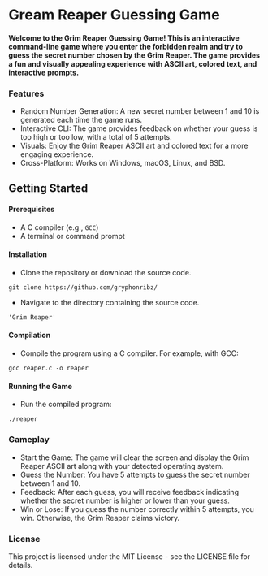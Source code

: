 
# Gream Reaper Guessing Game

#### Welcome to the Grim Reaper Guessing Game! This is an interactive command-line game where you enter the forbidden realm and try to guess the secret number chosen by the Grim Reaper. The game provides a fun and visually appealing experience with ASCII art, colored text, and interactive prompts.

### Features 
- Random Number Generation: A new secret number between 1 and 10 is generated each time the game runs.
- Interactive CLI: The game provides feedback on whether your guess is too high or too low, with a total of 5 attempts.
- Visuals: Enjoy the Grim Reaper ASCII art and colored text for a more engaging experience.
- Cross-Platform: Works on Windows, macOS, Linux, and BSD.

## Getting Started 
#### Prerequisites
- A C compiler (e.g., `GCC`)
- A terminal or command prompt

#### Installation
- Clone the repository or download the source code.
```
git clone https://github.com/gryphonribz/
```
- Navigate to the directory containing the source code.
```
'Grim Reaper'
```

#### Compilation
- Compile the program using a C compiler. For example, with GCC:
```
gcc reaper.c -o reaper
```
#### Running the Game
- Run the compiled program:
```
./reaper
```

### Gameplay
- Start the Game: The game will clear the screen and display the Grim Reaper ASCII art along with your detected operating system.
- Guess the Number: You have 5 attempts to guess the secret number between 1 and 10.
- Feedback: After each guess, you will receive feedback indicating whether the secret number is higher or lower than your guess.
- Win or Lose: If you guess the number correctly within 5 attempts, you win. Otherwise, the Grim Reaper claims victory.

### License
This project is licensed under the MIT License - see the LICENSE file for details.

